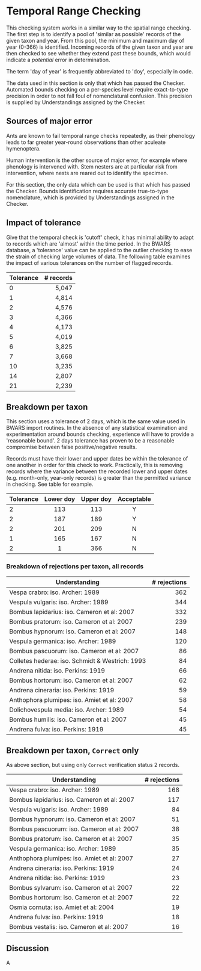 # Temporal Range Checking
This checking system works in a similar way to the spatial range checking. The first step is to identify a pool of 'similar as possible' records of the given taxon and year. From this pool, the minimum and maximum day of year (0-366) is identified. Incoming records of the given taxon and year are then checked to see whether they extend past these bounds, which would indicate a *potential* error in determination.

The term 'day of year' is frequently abbreviated to 'doy', especially in code.

The data used in this section is only that which has passed the Checker. Automated bounds checking on a per-species level require exact-to-type precision in order to not fall foul of nomenclatural confusion. This precision is supplied by Understandings assigned by the Checker.

## Sources of major error
Ants are known to fail temporal range checks repeatedly, as their phenology leads to far greater year-round observations than other aculeate hymenoptera.

Human intervention is the other source of major error, for example where phenology is intervened with. Stem nesters are at particular risk from intervention, where nests are reared out to identify the specimen.

For this section, the only data which can be used is that which has passed the Checker. Bounds identification requires accurate true-to-type nomenclature, which is provided by Understandings assigned in the Checker.

## Impact of tolerance
Give that the temporal check is 'cutoff' check, it has minimal ability to adapt to records which are 'almost' within the time period. In the BWARS database, a 'tolerance' value can be applied to the outlier checking to ease the strain of checking large volumes of data. The following table examines the impact of various tolerances on the number of flagged records.

|Tolerance|# records|
|---|---:|
|0|5,047|
|1|4,814|
|2|4,576|
|3|4,366|
|4|4,173|
|5|4,019|
|6|3,825|
|7|3,668|
|10|3,235|
|14|2,807|
|21|2,239|

## Breakdown per taxon
This section uses a tolerance of 2 days, which is the same value used in BWARS import routines. In the absence of any statistical examination and experimentation around bounds checking, experience will have to provide a 'reasonable bound'. 2 days tolerance has proven to be a reasonable compromise between false positive/negative results.

Records must have their lower and upper dates be within the tolerance of one another in order for this check to work. Practically, this is removing records where the variance between the recorded lower and upper dates (e.g. month-only, year-only records) is greater than the permitted variance in checking. See table for example.

|Tolerance|Lower doy|Upper doy|Acceptable|
|---|:---:|:---:|:---:|
|2|113|113|Y|
|2|187|189|Y|
|2|201|209|N|
|1|165|167|N|
|2|1|366|N

### Breakdown of rejections per taxon, all records

|Understanding|# rejections|
|---|---:|
|Vespa crabro: iso. Archer: 1989|	362
|Vespula vulgaris: iso. Archer: 1989|	344
|Bombus lapidarius: iso. Cameron et al: 2007|	332
|Bombus pratorum: iso. Cameron et al: 2007|	239
|Bombus hypnorum: iso. Cameron et al: 2007|	148
|Vespula germanica: iso. Archer: 1989|	120
|Bombus pascuorum: iso. Cameron et al: 2007|	86
|Colletes hederae: iso. Schmidt & Westrich: 1993|	84
|Andrena nitida: iso. Perkins: 1919|	66
|Bombus hortorum: iso. Cameron et al: 2007|	62
|Andrena cineraria: iso. Perkins: 1919|	59
|Anthophora plumipes: iso. Amiet et al: 2007|	58
|Dolichovespula media: iso. Archer: 1989|	54
|Bombus humilis: iso. Cameron et al: 2007|	45
|Andrena fulva: iso. Perkins: 1919|	45

## Breakdown per taxon, `Correct` only
As above section, but using only `Correct` verification status 2 records.

|Understanding|# rejections|
|---|---:|
|Vespa crabro: iso. Archer: 1989|	168
|Bombus lapidarius: iso. Cameron et al: 2007|	117
|Vespula vulgaris: iso. Archer: 1989|	84
|Bombus hypnorum: iso. Cameron et al: 2007|	51
|Bombus pascuorum: iso. Cameron et al: 2007|	38
|Bombus pratorum: iso. Cameron et al: 2007|	35
|Vespula germanica: iso. Archer: 1989|	35
|Anthophora plumipes: iso. Amiet et al: 2007|	27
|Andrena cineraria: iso. Perkins: 1919|	24
|Andrena nitida: iso. Perkins: 1919|	23
|Bombus sylvarum: iso. Cameron et al: 2007|	22
|Bombus hortorum: iso. Cameron et al: 2007|	22
|Osmia cornuta: iso. Amiet et al: 2004|	19
|Andrena fulva: iso. Perkins: 1919|	18
|Bombus vestalis: iso. Cameron et al: 2007|	16

## Discussion
A